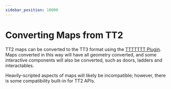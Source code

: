 ```yaml
---
sidebar_position: 10000
---
```


# Converting Maps from TT2

TT2 maps can be converted to the TT3 format using the [TTTTTTT Plugin](https://github.com/Skekdog/TTTTTTT). Maps converted in this way will have all geometry converted, and some interactive components will also be converted, such as doors, ladders and interactables.

Heavily-scripted aspects of maps will likely be incompatible; however, there is some compatibility built-in for TT2 APIs.